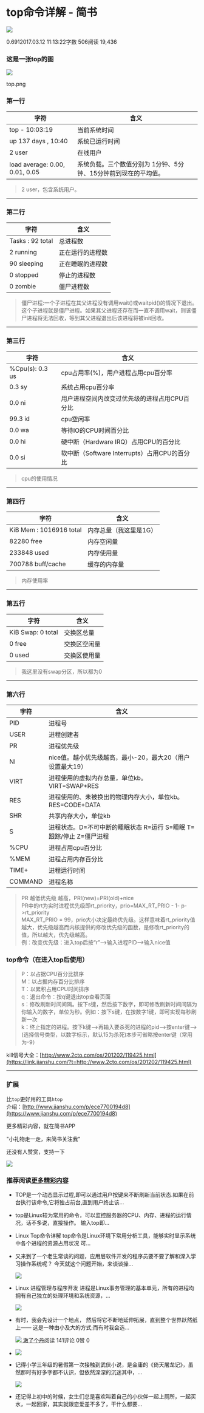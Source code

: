 # top命令详解 - 简书
[![](https://cdn2.jianshu.io/assets/default_avatar/7-0993d41a595d6ab6ef17b19496eb2f21.jpg)
](https://www.jianshu.com/u/646868b8f790)

0.6912017.03.12 11:13:22字数 506阅读 19,436

### 这是一张top的图

![](https://upload-images.jianshu.io/upload_images/3906735-eee59207d2994671.png)

top.png

### 第一行

| 字符 | 含义 |
| --- | --- |
| top - 10:03:19 | 当前系统时间 |
| up 137 days , 10:40 | 系统已运行时间 |
| 2 user | 在线用户 |
| load average: 0.00, 0.01, 0.05 | 系统负载。三个数值分别为 1分钟、5分钟、15分钟前到现在的平均值。 |

> 2 user，包含系统用户。

* * *

### 第二行

| 字符 | 含义 |
| --- | --- |
| Tasks : 92 total | 总进程数 |
| 2 running | 正在运行的进程数 |
| 90 sleeping | 正在睡眠的进程数 |
| 0 stopped | 停止的进程数 |
| 0 zombie | 僵尸进程数 |

> 僵尸进程:一个子进程在其父进程没有调用wait()或waitpid()的情况下退出。这个子进程就是僵尸进程。如果其父进程还存在而一直不调用wait，则该僵尸进程将无法回收，等到其父进程退出后该进程将被init回收。

* * *

### 第三行

| 字符 | 含义 |
| --- | --- |
| %Cpu(s): 0.3 us | cpu占用率(%)，用户进程占用cpu百分率 |
| 0.3 sy | 系统占用cpu百分率 |
| 0.0 ni | 用户进程空间内改变过优先级的进程占用CPU百分比 |
| 99.3 id | cpu空闲率 |
| 0.0 wa | 等待IO的CPU时间百分比 |
| 0.0 hi | 硬中断（Hardware IRQ）占用CPU的百分比 |
| 0.0 si | 软中断（Software Interrupts）占用CPU的百分比 |

> cpu的使用情况

* * *

### 第四行

| 字符 | 含义 |
| --- | --- |
| KiB Mem : 1016916 total | 内存总量（我这里是1G） |
| 82280 free | 内存空闲量 |
| 233848 used | 内存使用量 |
| 700788 buff/cache | 缓存的内存量 |

> 内存使用率

* * *

### 第五行

| 字符 | 含义 |
| --- | --- |
| KiB Swap: 0 total | 交换区总量 |
| 0 free | 交换区空闲量 |
| 0 used | 交换区使用量 |

> 我这里没有swap分区，所以都为0

* * *

### 第六行

| 字符 | 含义 |
| --- | --- |
| PID | 进程号 |
| USER | 进程创建者 |
| PR | 进程优先级 |
| NI | nice值。越小优先级越高，最小-20，最大20（用户设置最大19） |
| VIRT | 进程使用的虚拟内存总量，单位kb。VIRT=SWAP+RES |
| RES | 进程使用的、未被换出的物理内存大小，单位kb。RES=CODE+DATA |
| SHR | 共享内存大小，单位kb |
| S | 进程状态。D=不可中断的睡眠状态 R=运行 S=睡眠 T=跟踪/停止 Z=僵尸进程 |
| %CPU | 进程占用cpu百分比 |
| %MEM | 进程占用内存百分比 |
| TIME+ | 进程运行时间 |
| COMMAND | 进程名称 |

> PR 越低优先级 越高，PRI(new)=PRI(old)+nice  
> PR中的rt为实时进程优先级即rt\_priority，prio=MAX\_RT\_PRIO - 1- p->rt\_priority  
> MAX\_RT\_PRIO = 99，prio大小决定最终优先级。这样意味着rt\_priority值越大，优先级越高而内核提供的修改优先级的函数，是修改rt\_priority的值，所以越大，优先级越高。  
> 例：改变优先级：进入top后按“r”–>输入进程PID–>输入nice值

### top命令（在进入top后使用）

> P：以占据CPU百分比排序  
> M：以占据内存百分比排序  
> T：以累积占用CPU时间排序  
> q：退出命令：按q键退出top查看页面  
> s：修改刷新时间间隔。按下s键，然后按下数字，即可修改刷新时间间隔为你输入的数字，单位为秒。例如：按下s键，在按数字1键，即可实现每秒刷新一次  
> k：终止指定的进程。按下k键-->再输入要杀死的进程的pid-->按enter键-->(选择信号类型，以数字标示，默认15为杀死)本步可省略按enter键（常用为-9）

kill信号大全：[http://www.2cto.com/os/201202/119425.html](https://link.jianshu.com/?t=http://www.2cto.com/os/201202/119425.html)

* * *

### 扩展

比`top`更好用的工具`htop`  
介绍：[http://www.jianshu.com/p/ece7700194d8](https://www.jianshu.com/p/ece7700194d8)

更多精彩内容，就在简书APP

"小礼物走一走，来简书关注我"

还没有人赞赏，支持一下

[![](https://cdn2.jianshu.io/assets/default_avatar/7-0993d41a595d6ab6ef17b19496eb2f21.jpg)
](https://www.jianshu.com/u/646868b8f790)

### 推荐阅读[更多精彩内容](https://www.jianshu.com/)

*   TOP是一个动态显示过程,即可以通过用户按键来不断刷新当前状态.如果在前台执行该命令,它将独占前台,直到用户终止该...
    
*   top是Linux较为常用的命令，可以监控服务器的CPU、内存、进程的运行情况，话不多说，直接操作。 输入top即...
    

*   Linux Top命令详解 top命令是Linux环境下常用分析工具，能够实时显示系统中各个进程的资源占用状况 可...
    
*   又来到了一个老生常谈的问题，应用层软件开发的程序员要不要了解和深入学习操作系统呢？ 今天就这个问题开始，来谈谈操...
    
    [![](https://upload-images.jianshu.io/upload_images/1416484-7b35826e54ddab2a.jpg?imageMogr2/auto-orient/strip|imageView2/1/w/300/h/240/format/webp)
    ](https://www.jianshu.com/p/2b993a4b913e)
*   Linux 进程管理与程序开发 进程是Linux事务管理的基本单元，所有的进程均拥有自己独立的处理环境和系统资源，...
    
    [![](https://upload-images.jianshu.io/upload_images/1678197-fee2f7188d347006.png?imageMogr2/auto-orient/strip|imageView2/1/w/300/h/240/format/webp)
    ](https://www.jianshu.com/p/51890c45a799)
*   有时，我会先设计一个地点， 然后将它不断地延伸拓展，直到整个世界跃然纸上—— 这是一种由小及大的方式;而有时我会选...
    
    [![](https://cdn2.jianshu.io/assets/default_avatar/3-9a2bcc21a5d89e21dafc73b39dc5f582.jpg)
    澈了个丹](https://www.jianshu.com/u/331c1a5d2787)阅读 141评论 0赞 0
    

*   [![](https://upload-images.jianshu.io/upload_images/1445750-b9fe767026c6996b.png?imageMogr2/auto-orient/strip|imageView2/1/w/300/h/240/format/webp)
    ](https://www.jianshu.com/p/55ee8b27f333)
*   记得小学三年级的暑假第一次接触到武侠小说，是金庸的《倚天屠龙记》，虽然那时有好多字都不认识，但依然深深的沉迷其中，...
    
    [![](https://upload-images.jianshu.io/upload_images/4196741-15f3498c5077eb11.jpg?imageMogr2/auto-orient/strip|imageView2/1/w/300/h/240/format/webp)
    ](https://www.jianshu.com/p/06def4104432)
*   还记得上初中的时候，女生们总是喜欢叫着自己的小伙伴一起上厕所，一起买水，一起回家，其实就跟恋爱差不多了，干什么都要...